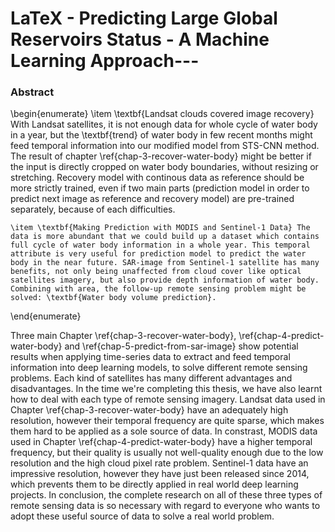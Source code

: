 # LaTeX - Predicting Large Global Reservoirs Status - A Machine Learning Approach---

### Abstract

\begin{enumerate}
	\item \textbf{Landsat clouds covered image recovery} With Landsat satellites, it is not enough data for whole cycle of water body in a year, but the \textbf{trend} of water body in few recent months might feed temporal information into our modified model from STS-CNN method. The result of chapter \ref{chap-3-recover-water-body} might be better if the input is directly cropped on water body boundaries, without resizing or stretching. Recovery model with continous data as reference should be more strictly trained, even if two main parts (prediction model in order to predict next image as reference and recovery model) are pre-trained separately, because of each difficulties.
	
	\item \textbf{Making Prediction with MODIS and Sentinel-1 Data} The data is more abundant that we could build up a dataset which contains full cycle of water body information in a whole year. This temporal attribute is very useful for prediction model to predict the water body in the near future. SAR-image from Sentinel-1 satellite has many benefits, not only being unaffected from cloud cover like optical satellites imagery, but also provide depth information of water body. Combining with area, the follow-up remote sensing problem might be solved: \textbf{Water body volume prediction}.
\end{enumerate}

Three main Chapter \ref{chap-3-recover-water-body}, \ref{chap-4-predict-water-body} and \ref{chap-5-predict-from-sar-image} show potential results when applying time-series data to extract and feed temporal information into deep learning models, to solve different remote sensing problems. Each kind of satellites has many different advantages and disadvantages. In the time we're completing this thesis, we have also learnt how to deal with each type of remote sensing imagery. Landsat data used in Chapter \ref{chap-3-recover-water-body} have an adequately high resolution, however their temporal frequency are quite sparse, which makes them hard to be applied as a sole source of data. In constrast, MODIS data used in Chapter \ref{chap-4-predict-water-body} have a higher temporal frequency, but their quality is usually not well-quality enough due to the low resolution and the high cloud pixel rate problem. Sentinel-1 data have an impressive resolution, however they have just been released since 2014, which prevents them to be directly applied in real world deep learning projects. In conclusion, the complete research on all of these three types of remote sensing data is so necessary with regard to everyone who wants to adopt these useful source of data to solve a real world problem.  
